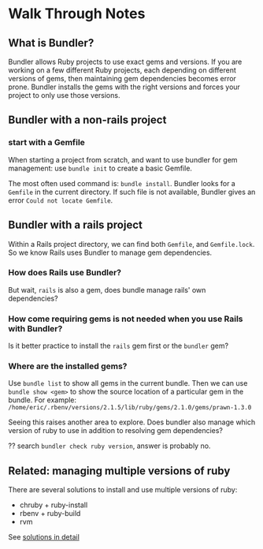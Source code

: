 # Walk Through Notes

## What is Bundler?

Bundler allows Ruby projects to use exact gems and versions.  If you are working on a few different Ruby projects, each depending on different versions of gems, then maintaining gem dependencies becomes error prone.  Bundler installs the gems with the right versions and forces your project to only use those versions.

## Bundler with a non-rails project

### start with a Gemfile

When starting a project from scratch, and want to use bundler for gem management: use `bundle init` to create a basic Gemfile.

The most often used command is: `bundle install`. Bundler looks for a `Gemfile` in the current directory.  If such file is not available, Bundler gives an error `Could not locate Gemfile`.

## Bundler with a rails project

Within a Rails project directory, we can find both `Gemfile`, and `Gemfile.lock`.  So we know Rails uses Bundler to manage gem dependencies.

### How does Rails use Bundler?

But wait, `rails` is also a gem, does bundle manage rails' own dependencies?

### How come requiring gems is not needed when you use Rails with Bundler?

Is it better practice to install the `rails` gem first or the `bundler` gem?

### Where are the installed gems?

Use `bundle list` to show all gems in the current bundle.
Then we can use `bundle show <gem>` to show the source location of a particular gem in the bundle.
For example: `/home/eric/.rbenv/versions/2.1.5/lib/ruby/gems/2.1.0/gems/prawn-1.3.0`

Seeing this raises another area to explore.  Does bundler also manage which version of ruby to use in addition to resolving gem dependencies?

?? search `bundler check ruby version`, answer is probably no.

## Related: managing multiple versions of ruby

There are several solutions to install and use multiple versions of ruby:
   * chruby + ruby-install
   * rbenv + ruby-build
   * rvm

See [solutions in detail](http://kgrz.io/2014/02/13/Programmers-guide-to-choosing-ruby-version-manager.html)
